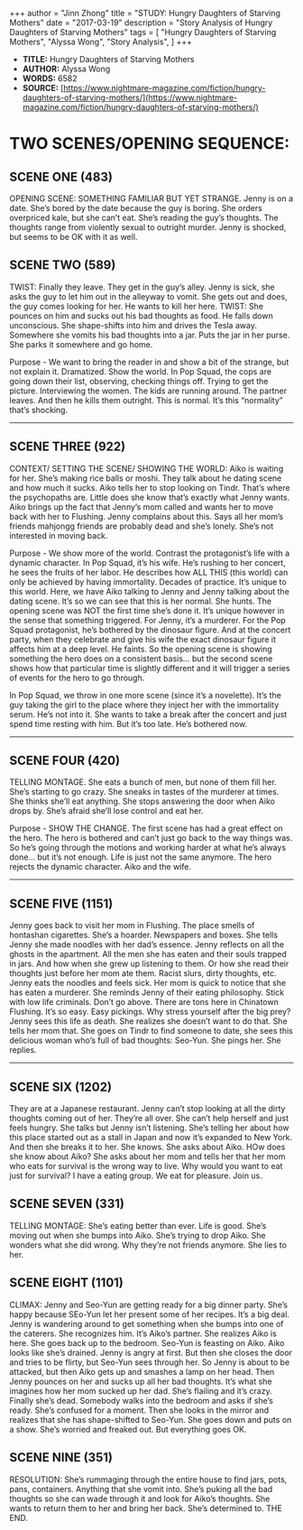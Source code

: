 +++
author = "Jinn Zhong"
title = "STUDY: Hungry Daughters of Starving Mothers"
date = "2017-03-19"
description = "Story Analysis of Hungry Daughters of Starving Mothers"
tags = [
    "Hungry Daughters of Starving Mothers",
    "Alyssa Wong",
    "Story Analysis",
]
+++

* **TITLE:** Hungry Daughters of Starving Mothers
* **AUTHOR:** Alyssa Wong
* **WORDS:** 6582
* **SOURCE:** [https://www.nightmare-magazine.com/fiction/hungry-daughters-of-starving-mothers/](https://www.nightmare-magazine.com/fiction/hungry-daughters-of-starving-mothers/)

# TWO SCENES/OPENING SEQUENCE:

## SCENE ONE (483)
OPENING SCENE: SOMETHING FAMILIAR BUT YET STRANGE.
Jenny is on a date. She’s bored by the date because the guy is boring. She orders overpriced kale, but she can’t eat. She’s reading the guy’s thoughts. The thoughts range from violently sexual to outright murder. Jenny is shocked, but seems to be OK with it as well.

## SCENE TWO (589)
TWIST: Finally they leave. They get in the guy’s alley. Jenny is sick, she asks the guy to let him out in the alleyway to vomit. She gets out and does, the guy comes looking for her. He wants to kill her here. TWIST: She pounces on him and sucks out his bad thoughts as food. He falls down unconscious. She shape-shifts into him and drives the Tesla away. Somewhere she vomits his bad thoughts into a jar. Puts the jar in her purse. She parks it somewhere and go home.

Purpose - We want to bring the reader in and show a bit of the strange, but not explain it. Dramatized. Show the world. In Pop Squad, the cops are going down their list, observing, checking things off. Trying to get the picture. Interviewing the women. The kids are running around. The partner leaves. And then he kills them outright. This is normal. It’s this “normality” that’s shocking.

****************
## SCENE THREE (922)
CONTEXT/ SETTING THE SCENE/ SHOWING THE WORLD: 
Aiko is waiting for her. She’s making rice balls or moshi. They talk about he dating scene and how much it sucks. Aiko tells her to stop looking on Tindr. That’s where the psychopaths are. Little does she know that’s exactly what Jenny wants. Aiko brings up the fact that Jenny’s mom called and wants her to move back with her to Flushing. Jenny complains about this. Says all her mom’s friends mahjongg friends are probably dead and she’s lonely. She’s not interested in moving back.

Purpose - We show more of the world. Contrast the protagonist’s life with a dynamic character. In Pop Squad, it’s his wife. He’s rushing to her concert, he sees the fruits of her labor. He describes how ALL THIS (this world) can only be achieved by having immortality. Decades of practice. It’s unique to this world. Here, we have Aiko talking to Jenny and Jenny talking about the dating scene. It’s so we can see that this is her normal. She hunts. The opening scene was NOT the first time she’s done it. It’s unique however in the sense that something triggered. For Jenny, it’s a murderer. For the Pop Squad protagonist, he’s bothered by the dinosaur figure. And at the concert party, when they celebrate and give his wife the exact dinosaur figure it affects him at a deep level. He faints. So the opening scene is showing something the hero does on a consistent basis… but the second scene shows how that particular time is slightly different and it will trigger a series of events for the hero to go through.

In Pop Squad, we throw in one more scene (since it’s a novelette). It’s the guy taking the girl to the place where they inject her with the immortality serum. He’s not into it. She wants to take a break after the concert and just spend time resting with him. But it’s too late. He’s bothered now.

****************
## SCENE FOUR (420)
TELLING MONTAGE. She eats a bunch of men, but none of them fill her. She’s starting to go crazy. She sneaks in tastes of the murderer at times. She thinks she’ll eat anything. She stops answering the door when Aiko drops by. She’s afraid she’ll lose control and eat her.


Purpose - SHOW THE CHANGE. The first scene has had a great effect on the hero. The hero is bothered and can’t just go back to the way things was. So he’s going through the motions and working harder at what he’s always done… but it’s not enough. Life is just not the same anymore. The hero rejects the dynamic character. Aiko and the wife.

***************
## SCENE FIVE (1151)
Jenny goes back to visit her mom in Flushing. The place smells of hontashan cigarettes. She’s a hoarder. Newspapers and boxes. She tells Jenny she made noodles with her dad’s essence. Jenny reflects on all the ghosts in the apartment. All the men she has eaten and their souls trapped in jars. And how when she grew up listening to them. Or how she read their thoughts just before her mom ate them. Racist slurs, dirty thoughts, etc. Jenny eats the noodles and feels sick. Her mom is quick to notice that she has eaten a murderer. She reminds Jenny of their eating philosophy. Stick with low life criminals. Don’t go above. There are tons here in Chinatown Flushing. It’s so easy. Easy pickings. Why stress yourself after the big prey? Jenny sees this life as death. She realizes she doesn’t want to do that. She tells her mom that. She goes on Tindr to find someone to date, she sees this delicious woman who’s full of bad thoughts: Seo-Yun. She pings her. She replies.

***************
## SCENE SIX (1202)
They are at a Japanese restaurant. Jenny can’t stop looking at all the dirty thoughts coming out of her. They’re all over. She can’t help herself and just feels hungry. She talks but Jenny isn’t listening. She’s telling her about how this place started out as a stall in Japan and now it’s expanded to New York. And then she breaks it to her. She knows. She asks about Aiko. HOw does she know about Aiko? She asks about her mom and tells her that her mom who eats for survival is the wrong way to live. Why would you want to eat just for survival? I have a eating group. We eat for pleasure. Join us.


## SCENE SEVEN (331)
TELLING MONTAGE: She’s eating better than ever. Life is good. She’s moving out when she bumps into Aiko. She’s trying to drop Aiko. She wonders what she did wrong. Why they’re not friends anymore. She lies to her.

## SCENE EIGHT (1101)
CLIMAX: Jenny and Seo-Yun are getting ready for a big dinner party. She’s happy because SEo-Yun let her present some of her recipes. It’s a big deal. Jenny is wandering around to get something when she bumps into one of the caterers. She recognizes him. It’s Aiko’s partner. She realizes Aiko is here. She goes back up to the bedroom. Seo-Yun is feasting on Aiko. Aiko looks like she’s drained. Jenny is angry at first. But then she closes the door and tries to be flirty, but Seo-Yun sees through her. So Jenny is about to be attacked, but then Aiko gets up and smashes a lamp on her head. Then Jenny pounces on her and sucks up all her bad thoughts. It’s what she imagines how her mom sucked up her dad. She’s flailing and it’s crazy. Finally she’s dead. Somebody walks into the bedroom and asks if she’s ready. She’s confused for a moment. Then she looks in the mirror and realizes that she has shape-shifted to Seo-Yun. She goes down and puts on a show. She’s worried and freaked out. But everything goes OK.

## SCENE NINE (351)
RESOLUTION: She’s rummaging through the entire house to find jars, pots, pans, containers. Anything that she vomit into. She’s puking all the bad thoughts so she can wade through it and look for Aiko’s thoughts. She wants to return them to her and bring her back. She’s determined to. THE END.

